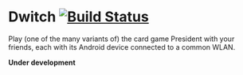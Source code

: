 # Dwitch [![Build Status](https://travis-ci.com/michaelheiniger/dwitchk.svg?branch=master)](https://travis-ci.com/michaelheiniger/dwitchk)

Play (one of the many variants of) the card game President with your friends, each with its Android device connected to a common WLAN.

**Under development**
